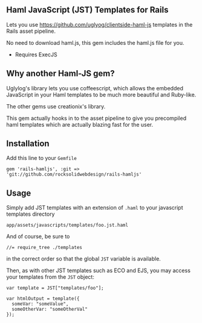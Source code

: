 ## Haml JavaScript (JST) Templates for Rails

Lets you use https://github.com/uglyog/clientside-haml-js templates in the Rails asset pipeline.

No need to download haml.js, this gem includes the haml.js file for you.

* Requires ExecJS

## Why another Haml-JS gem?

Uglylog's library lets you use coffeescript, which allows the embedded JavaScript in your Haml templates to be much more beautiful and Ruby-like.

The other gems use creationix's library.

This gem actually hooks in to the asset pipeline to give you precompiled haml templates which are actually blazing fast for the user.

## Installation

Add this line to your `Gemfile`

    gem 'rails-hamljs', :git => 'git://github.com/rocksolidwebdesign/rails-hamljs'

## Usage

Simply add JST templates with an extension of `.haml` to your javascript templates directory

    app/assets/javascripts/templates/foo.jst.haml

And of course, be sure to

    //= require_tree ./templates

in the correct order so that the global `JST` variable is available.

Then, as with other JST templates such as ECO and EJS, you may access your templates from the `JST` object:

    var template = JST["templates/foo"];

    var htmlOutput = template({
      someVar: "someValue",
      someOtherVar: "someOtherVal"
    });
